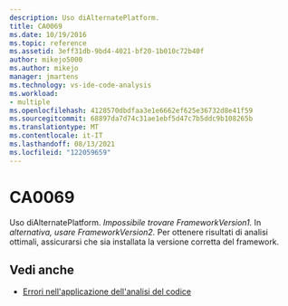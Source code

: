 ```yaml
---
description: Uso diAlternatePlatform.
title: CA0069
ms.date: 10/19/2016
ms.topic: reference
ms.assetid: 3eff31db-9bd4-4021-bf20-1b010c72b40f
author: mikejo5000
ms.author: mikejo
manager: jmartens
ms.technology: vs-ide-code-analysis
ms.workload:
- multiple
ms.openlocfilehash: 4128570dbdfaa3e1e6662ef625e36732d8e41f59
ms.sourcegitcommit: 68897da7d74c31ae1ebf5d47c7b5ddc9b108265b
ms.translationtype: MT
ms.contentlocale: it-IT
ms.lasthandoff: 08/13/2021
ms.locfileid: "122059659"
---
```

# <a name="ca0069"></a>CA0069

Uso diAlternatePlatform. *Impossibile trovare FrameworkVersion1.* In *alternativa, usare FrameworkVersion2.* Per ottenere risultati di analisi ottimali, assicurarsi che sia installata la versione corretta del framework.

## <a name="see-also"></a>Vedi anche

- [Errori nell'applicazione dell'analisi del codice](../code-quality/code-analysis-application-errors.md)
